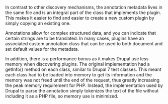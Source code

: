 In contrast to other discovery mechanisms, the annotation metadata lives in the same file and is an integral part of the class that implements the plugin. This makes it easier to find and easier to create a new custom plugin by simply copying an existing one.

Annotations allow for complex structured data, and you can indicate that certain strings are to be translated. In many cases, plugins have an associated custom annotation class that can be used to both document and set default values for the metadata.

In addition, there is a performance bonus as it makes Drupal use less memory when discovering plugins. The original implementation had a getInfo() method on each class, similar to Drupal 7 test classes. This meant each class had to be loaded into memory to get its information and the memory was not freed until the end of the request, thus greatly increasing the peak memory requirement for PHP. Instead, the implementation used by Drupal to parse the annotation simply tokenizes the text of the file without including it as a PHP file, so memory use is minimized.